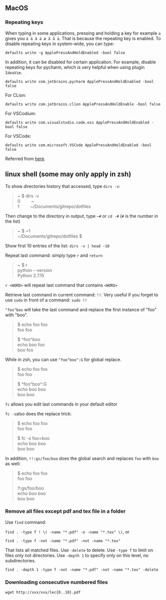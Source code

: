 MacOS
---

### Repeating keys

When typing in some applications, pressing and holding a key for example ```a``` gives you ```à á â ä æ ã å ā```. That is 
because the repeating key is enabled. To disable repeating keys in system-wide, you can type:

```
defaults write -g ApplePressAndHoldEnabled -bool false
```

In addition, it can be disabled for certain application. For example, disable repeating keys for pycharm, which is very 
helpful when using plugin ```IdeaVim```.

```
defaults write com.jetbrains.pycharm ApplePressAndHoldEnabled -bool false
```
For CLion:
```
defaults write com.jetbrains.clion ApplePressAndHoldEnable -bool false
```

For VSCodium:
```
defaults write com.visualstudio.code.oss ApplePressAndHoldEnabled -bool false
```

For VSCode:
```
defaults write com.microsoft.VSCode ApplePressAndHoldEnabled -bool false
```

Referred from [here](https://gist.github.com/lsd/1e1826907ab7e49c536a).

linux shell (some may only apply in zsh)
---

To show directories history that accessed, type `dirs -v`:
>~ $ dirs -v  
>0 &nbsp; &nbsp; &nbsp; &nbsp; ~  
>1 &nbsp; &nbsp; &nbsp; &nbsp; ~/Documents/gitrepo/dotfiles

Then change to the directory in output, type `~#` or `cd -#` (`#` is the number in the list)
>~ $ ~1  
>~/Documents/gitrepo/dotfiles $

Show first 10 entries of the list: `dirs -v | head -10`

Repeat last command: simply type `r` and `return`
>~ $ r  
>python --version  
>Python 2.7.15

`r <WORD>` will repeat last command that contains `<WORD>`  

Retrieve last command in current command: `!!`. Very useful if you forget to use `sudo` in front of a command: `sudo !!`

`^foo^boo` will take the last command and replace the first instance of "foo" with "boo".

>$ echo foo foo  
>foo foo
>
>$ ^foo^boo  
>echo boo foo  
>boo foo

While in zsh, you can use `^foo^boo^:G` for global replace.

>$ echo foo foo  
>foo foo
>
>$ ^foo^boo^:G  
>echo boo boo  
>boo boo

`fc` allows you edit last commands in your default editor

`fc -s`also does the replace trick:
>$ echo foo foo  
>foo foo  
>
>$ fc -s foo=boo  
>echo boo boo  
>boo boo

In addition, `!!:gs/foo/boo` does the global search and replaces `foo` with `boo` as well:
>$ echo foo foo  
>foo foo
>
>!!:gs/foo/boo  
>echo boo boo  
>boo boo

### Remove all files except pdf and tex file in a folder
Use `find` command:

`find . -type f ! \( -name "*.pdf" -o -name "*.tex" \)`, or

`find . -type f -not -name "*.pdf" -not -name "*.tex"`

That lists all matched files. Use `-delete` to delete. Use `-type f` to limit on files only not directories. Use `-depth 1` to specify only on this level, no subdirectories.

`find . -depth 1 -type f -not -name "*.pdf" -not -name "*.tex" -delete`

### Downloading consecutive numbered files
```
wget http://xxx/xxx/lec{0..10}.pdf
```
